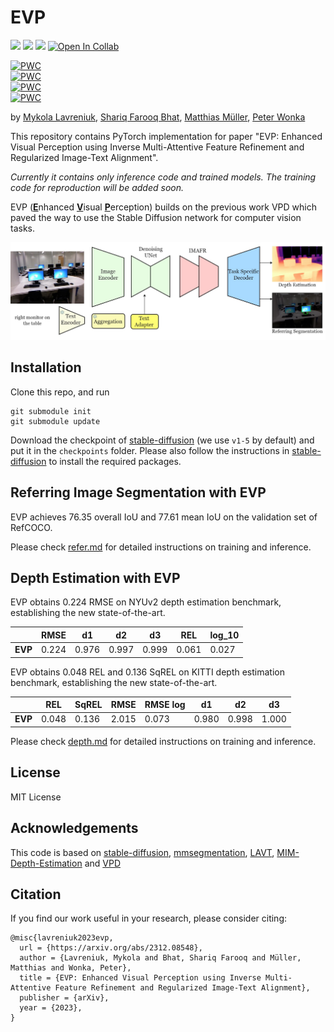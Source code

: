 # EVP
<a href='https://lavreniuk.github.io/EVP'><img src='https://img.shields.io/badge/Project-Page-Green'></a> <a href='https://arxiv.org/abs/2312.08548'><img src='https://img.shields.io/badge/Paper-Arxiv-red'></a>  <a href='https://huggingface.co/spaces/MykolaL/evp'><img src='https://img.shields.io/badge/%F0%9F%A4%97%20Hugging%20Face-Spaces-blue'></a>
[![Open In Collab](https://colab.research.google.com/assets/colab-badge.svg)](https://colab.research.google.com/drive/1rd0_2AMyHlEaeYlWldZ-xGaGRYhP_TVb?usp=sharing)

[![PWC](https://img.shields.io/endpoint.svg?url=https://paperswithcode.com/badge/evp-enhanced-visual-perception-using-inverse/depth-estimation-on-nyu-depth-v2)](https://paperswithcode.com/sota/depth-estimation-on-nyu-depth-v2?p=evp-enhanced-visual-perception-using-inverse)
<br>
[![PWC](https://img.shields.io/endpoint.svg?url=https://paperswithcode.com/badge/evp-enhanced-visual-perception-using-inverse/monocular-depth-estimation-on-nyu-depth-v2)](https://paperswithcode.com/sota/monocular-depth-estimation-on-nyu-depth-v2?p=evp-enhanced-visual-perception-using-inverse) 
<br>
[![PWC](https://img.shields.io/endpoint.svg?url=https://paperswithcode.com/badge/evp-enhanced-visual-perception-using-inverse/monocular-depth-estimation-on-kitti-eigen)](https://paperswithcode.com/sota/monocular-depth-estimation-on-kitti-eigen?p=evp-enhanced-visual-perception-using-inverse)
<br>
[![PWC](https://img.shields.io/endpoint.svg?url=https://paperswithcode.com/badge/evp-enhanced-visual-perception-using-inverse/referring-expression-segmentation-on-refcoco-7)](https://paperswithcode.com/sota/referring-expression-segmentation-on-refcoco-7?p=evp-enhanced-visual-perception-using-inverse)

by [Mykola Lavreniuk](https://scholar.google.com/citations?hl=en&user=-oFR-RYAAAAJ), [Shariq Farooq Bhat](https://shariqfarooq123.github.io/), [Matthias Müller](https://matthias.pw/), [Peter Wonka](https://peterwonka.net/)

This repository contains PyTorch implementation for paper "EVP: Enhanced Visual Perception using Inverse Multi-Attentive Feature Refinement and Regularized Image-Text Alignment". 

*Currently it contains only inference code and trained models. The training code for reproduction will be added soon.*

EVP (<ins>**E**</ins>nhanced <ins>**V**</ins>isual <ins>**P**</ins>erception) builds on the previous work VPD which paved the way to use the Stable Diffusion network for computer vision tasks.

![intro](figs/intro.png)

## Installation
Clone this repo, and run
```
git submodule init
git submodule update
```
Download the checkpoint of [stable-diffusion](https://github.com/runwayml/stable-diffusion) (we use `v1-5` by default) and put it in the `checkpoints` folder. Please also follow the instructions in [stable-diffusion](https://github.com/runwayml/stable-diffusion) to install the required packages.


## Referring Image Segmentation with EVP
EVP achieves 76.35 overall IoU and 77.61 mean IoU on the validation set of RefCOCO.

Please check [refer.md](./refer/README.md) for detailed instructions on training and inference.

## Depth Estimation with EVP
EVP obtains 0.224 RMSE on NYUv2 depth estimation benchmark, establishing the new state-of-the-art.

|  | RMSE | d1 | d2 | d3 | REL  | log_10 |
|---------|-------|-------|--------|------|-------|-------|
| **EVP** | 0.224 | 0.976 | 0.997 | 0.999 | 0.061 | 0.027 |

EVP obtains 0.048 REL and 0.136 SqREL on KITTI depth estimation benchmark, establishing the new state-of-the-art.

|  | REL | SqREL | RMSE | RMSE log | d1 | d2 | d3 |
|---------|-------|-------|--------|------|-------|-------|-------|
| **EVP** | 0.048 | 0.136 | 2.015 | 0.073 | 0.980 | 0.998 | 1.000 |

Please check [depth.md](./depth/README.md) for detailed instructions on training and inference.

## License
MIT License

## Acknowledgements
This code is based on [stable-diffusion](https://github.com/CompVis/stable-diffusion), [mmsegmentation](https://github.com/open-mmlab/mmsegmentation), [LAVT](https://github.com/yz93/LAVT-RIS), [MIM-Depth-Estimation](https://github.com/SwinTransformer/MIM-Depth-Estimation) and [VPD](https://github.com/wl-zhao/VPD)

## Citation
If you find our work useful in your research, please consider citing:
```
@misc{lavreniuk2023evp,
  url = {https://arxiv.org/abs/2312.08548},
  author = {Lavreniuk, Mykola and Bhat, Shariq Farooq and Müller, Matthias and Wonka, Peter},
  title = {EVP: Enhanced Visual Perception using Inverse Multi-Attentive Feature Refinement and Regularized Image-Text Alignment},
  publisher = {arXiv},
  year = {2023},
}
```
